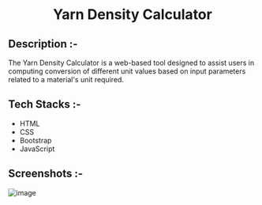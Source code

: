 # <p align="center">Yarn Density Calculator</p>

## Description :-

The Yarn Density Calculator is a web-based tool designed to assist users in computing conversion of different unit values based on input parameters related to a material's unit required. 

## Tech Stacks :-

- HTML
- CSS
- Bootstrap
- JavaScript

## Screenshots :-

![image](https://github.com/Rakesh9100/CalcDiverse/assets/73993775/eb0c943c-2ec2-4e23-96e4-e581dccaddf7)
